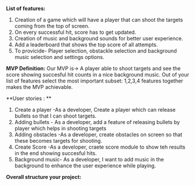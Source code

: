 **List of features:**
1. Creation of a game which will have a player that can shoot the targets coming from the top of screen.
2. On every successful hit, score has to get updated.
3. Creation of music and background sounds for better user experience.
4. Add a leaderboard that shows the top score of all attempts.
5. To provicide- Player selection, obstackle selection and background music selection and settings options.

**MVP Definition:**
Our MVP is-> A player able to shoot targets and see the score showing  succesful hit counts in a nice background music.
Out of your list of features select the most important subset: 1,2,3,4 features together makes the MVP achievable.


**User stories : **
1. Create a player -As a developer, Create a player which can release bullets so that I can shoot targets.
2. Adding bullets - As a developer, add a feature of releasing bullets by player which helps in shooting targets
3. Adding obstacles -As a developer, create obstacles on screen so that these becomes targets for shooting.
4. Create Score -As a developer, craete score module to show teh results in the end showing succesful hits. 
5. Background music- As a developer, I want to add music in the background to enhance the user experience while playing.


**Overall structure your project:**
